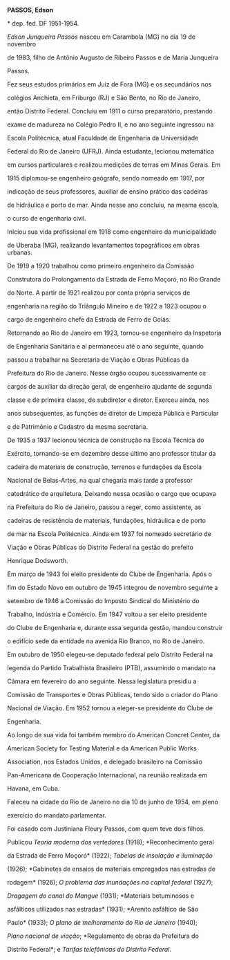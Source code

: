 **PASSOS, Edson**



\* dep. fed. DF 1951-1954.



*Edson Junqueira Passos* nasceu em Carambola (MG) no dia 19 de novembro

de 1983, filho de Antônio Augusto de Ribeiro Passos e de Maria Junqueira

Passos.



Fez seus estudos primários em Juiz de Fora (MG) e os secundários nos

colégios Anchieta, em Friburgo (RJ) e São Bento, no Rio de Janeiro,

então Distrito Federal. Concluiu em 1911 o curso preparatório, prestando

exame de madureza no Colégio Pedro II, e no ano seguinte ingressou na

Escola Politécnica, atual Faculdade de Engenharia da Universidade

Federal do Rio de Janeiro (UFRJ). Ainda estudante, lecionou matemática

em cursos particulares e realizou medições de terras em Minas Gerais. Em

1915 diplomou-se engenheiro geógrafo, sendo nomeado em 1917, por

indicação de seus professores, auxiliar de ensino prático das cadeiras

de hidráulica e porto de mar. Ainda nesse ano concluiu, na mesma escola,

o curso de engenharia civil.



Iniciou sua vida profissional em 1918 como engenheiro da municipalidade

de Uberaba (MG), realizando levantamentos topográficos em obras urbanas.

De 1919 a 1920 trabalhou como primeiro engenheiro da Comissão

Construtora do Prolongamento da Estrada de Ferro Moçoró, no Rio Grande

do Norte. A partir de 1921 realizou por conta própria serviços de

engenharia na região do Triângulo Mineiro e de 1922 a 1923 ocupou o

cargo de engenheiro chefe da Estrada de Ferro de Goiás.



Retornando ao Rio de Janeiro em 1923, tornou-se engenheiro da Inspetoria

de Engenharia Sanitária e aí permaneceu até o ano seguinte, quando

passou a trabalhar na Secretaria de Viação e Obras Públicas da

Prefeitura do Rio de Janeiro. Nesse órgão ocupou sucessivamente os

cargos de auxiliar da direção geral, de engenheiro ajudante de segunda

classe e de primeira classe, de subdiretor e diretor. Exerceu ainda, nos

anos subsequentes, as funções de diretor de Limpeza Pública e Particular

e de Patrimônio e Cadastro da mesma secretaria.



De 1935 a 1937 lecionou técnica de construção na Escola Técnica do

Exército, tornando-se em dezembro desse último ano professor titular da

cadeira de materiais de construção, terrenos e fundações da Escola

Nacional de Belas-Artes, na qual chegaria mais tarde a professor

catedrático de arquitetura. Deixando nessa ocasião o cargo que ocupava

na Prefeitura do Rio de Janeiro, passou a reger, como assistente, as

cadeiras de resistência de materiais, fundações, hidráulica e de porto

de mar na Escola Politécnica. Ainda em 1937 foi nomeado secretário de

Viação e Obras Públicas do Distrito Federal na gestão do prefeito

Henrique Dodsworth.



Em março de 1943 foi eleito presidente do Clube de Engenharia. Após o

fim do Estado Novo em outubro de 1945 integrou de novembro seguinte a

setembro de 1946 a Comissão do Imposto Sindical do Ministério do

Trabalho, Indústria e Comércio. Em 1947 voltou a ser eleito presidente

do Clube de Engenharia e, durante essa segunda gestão, mandou construir

o edifício sede da entidade na avenida Rio Branco, no Rio de Janeiro.



Em outubro de 1950 elegeu-se deputado federal pelo Distrito Federal na

legenda do Partido Trabalhista Brasileiro (PTB), assumindo o mandato na

Câmara em fevereiro do ano seguinte. Nessa legislatura presidiu a

Comissão de Transportes e Obras Públicas, tendo sido o criador do Plano

Nacional de Viação. Em 1952 tornou a eleger-se presidente do Clube de

Engenharia.



Ao longo de sua vida foi também membro do American Concret Center, da

American Society for Testing Material e da American Public Works

Association, nos Estados Unidos, e delegado brasileiro na Comissão

Pan-Americana de Cooperação Internacional, na reunião realizada em

Havana, em Cuba.



Faleceu na cidade do Rio de Janeiro no dia 10 de junho de 1954, em pleno

exercício do mandato parlamentar.



Foi casado com Justiniana Fleury Passos, com quem teve dois filhos.



Publicou *Teoria moderna dos vertedores* (1918); *Reconhecimento geral

da Estrada de Ferro Moçoró* (1922); *Tabelas de insolação e iluminação*

(1926); *Gabinetes de ensaios de materiais empregados nas estradas de

rodagem* (1926); *O problema das inundações na capital federal* (1927);

*Dragagem do canal do Mangue* (1931); *Materiais betuminosos e

asfálticos utilizados nas estradas* (1931); *Arenito asfáltico de São

Paulo* (1933); *O plano de melhoramento do Rio de Janeiro* (1940);

*Plano nacional de viação*; *Regulamento de obras da Prefeitura do

Distrito Federal*; e *Tarifas telefônicas do Distrito Federal*.



